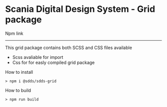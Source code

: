 # Scania Digital Design System - Grid package

Npm link

---

This grid package contains both SCSS and CSS files available
- Scss avaliable for import
- Css for for easly compiled grid package

How to install
```shell
> npm i @sdds/sdds-grid
```
How to build
```shell
> npm run build
```




